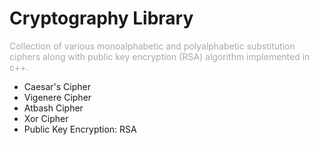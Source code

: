 <h1 class="font-family: verdana">Cryptography Library</h1>
<p style="color: darkgrey;">Collection of various monoalphabetic and polyalphabetic substitution ciphers along with public key encryption (RSA) algorithm implemented in c++.</p>
<ul>
    <li>Caesar's Cipher</li>
    <li>Vigenere Cipher</li>
    <li>Atbash Cipher</li>
    <li>Xor Cipher</li>
    <li>Public Key Encryption: RSA</li>
</ul>
    